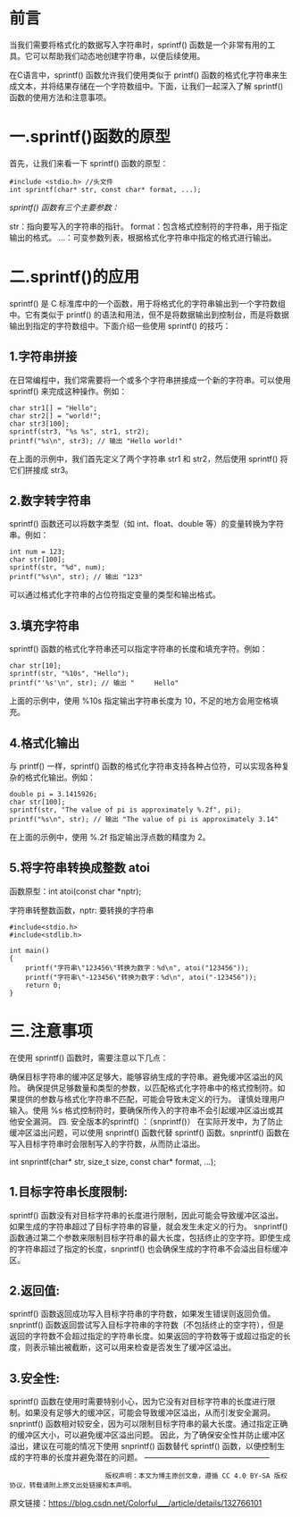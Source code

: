 # 前言
当我们需要将格式化的数据写入字符串时，sprintf() 函数是一个非常有用的工具。它可以帮助我们动态地创建字符串，以便后续使用。

在C语言中，sprintf() 函数允许我们使用类似于 printf() 函数的格式化字符串来生成文本，并将结果存储在一个字符数组中。下面，让我们一起深入了解 sprintf() 函数的使用方法和注意事项。

# 一.sprintf()函数的原型
首先，让我们来看一下 sprintf() 函数的原型：

```
#include <stdio.h> //头文件
int sprintf(char* str, const char* format, ...);
```

*sprintf() 函数有三个主要参数：*

str：指向要写入的字符串的指针。
format：包含格式控制符的字符串，用于指定输出的格式。
...：可变参数列表，根据格式化字符串中指定的格式进行输出。

# 二.sprintf()的应用
sprintf() 是 C 标准库中的一个函数，用于将格式化的字符串输出到一个字符数组中。它有类似于 printf() 的语法和用法，但不是将数据输出到控制台，而是将数据输出到指定的字符数组中。下面介绍一些使用 sprintf() 的技巧：

## 1.字符串拼接
在日常编程中，我们常需要将一个或多个字符串拼接成一个新的字符串。可以使用 sprintf() 来完成这种操作。例如：
~~~
char str1[] = "Hello";
char str2[] = "world!";
char str3[100];
sprintf(str3, "%s %s", str1, str2);
printf("%s\n", str3); // 输出 "Hello world!"
~~~
在上面的示例中，我们首先定义了两个字符串 str1 和 str2，然后使用 sprintf() 将它们拼接成 str3。

## 2.数字转字符串
sprintf() 函数还可以将数字类型（如 int、float、double 等）的变量转换为字符串。例如：
~~~
int num = 123;
char str[100];
sprintf(str, "%d", num);
printf("%s\n", str); // 输出 "123"
~~~
可以通过格式化字符串的占位符指定变量的类型和输出格式。

## 3.填充字符串
sprintf() 函数的格式化字符串还可以指定字符串的长度和填充字符。例如：
~~~
char str[10];
sprintf(str, "%10s", "Hello");
printf("'%s'\n", str); // 输出 "     Hello"
~~~
上面的示例中，使用 %10s 指定输出字符串长度为 10，不足的地方会用空格填充。

## 4.格式化输出
与 printf() 一样，sprintf() 函数的格式化字符串支持各种占位符，可以实现各种复杂的格式化输出。例如：
~~~
double pi = 3.1415926;
char str[100];
sprintf(str, "The value of pi is approximately %.2f", pi);
printf("%s\n", str); // 输出 "The value of pi is approximately 3.14"
~~~

在上面的示例中，使用 %.2f 指定输出浮点数的精度为 2。

## 5.将字符串转换成整数 atoi
函数原型：int atoi(const char *nptr);

字符串转整数函数，nptr: 要转换的字符串
~~~
#include<stdio.h>
#include<stdlib.h> 

int main()
{
	printf("字符串\"123456\"转换为数字：%d\n", atoi("123456"));
	printf("字符串\"-123456\"转换为数字：%d\n", atoi("-123456"));
	return 0;
}
~~~
# 三.注意事项
在使用 sprintf() 函数时，需要注意以下几点：

确保目标字符串的缓冲区足够大，能够容纳生成的字符串。避免缓冲区溢出的风险。
确保提供足够数量和类型的参数，以匹配格式化字符串中的格式控制符。如果提供的参数与格式化字符串不匹配，可能会导致未定义的行为。
谨慎处理用户输入。使用 %s 格式控制符时，要确保所传入的字符串不会引起缓冲区溢出或其他安全漏洞。
四. 安全版本的sprintf() ：（snprintf()）
在实际开发中，为了防止缓冲区溢出问题，可以使用 snprintf() 函数代替 sprintf() 函数。snprintf() 函数在写入目标字符串时会限制写入的字符数，从而防止溢出。

int snprintf(char* str, size_t size, const char* format, ...);

## 1.目标字符串长度限制:
sprintf() 函数没有对目标字符串的长度进行限制，因此可能会导致缓冲区溢出。如果生成的字符串超过了目标字符串的容量，就会发生未定义的行为。
snprintf() 函数通过第二个参数来限制目标字符串的最大长度，包括终止的空字符。即使生成的字符串超过了指定的长度，snprintf() 也会确保生成的字符串不会溢出目标缓冲区。
## 2.返回值:
sprintf() 函数返回成功写入目标字符串的字符数，如果发生错误则返回负值。
snprintf() 函数返回尝试写入目标字符串的字符数（不包括终止的空字符），但是返回的字符数不会超过指定的字符串长度。如果返回的字符数等于或超过指定的长度，则表示输出被截断，这可以用来检查是否发生了缓冲区溢出。
## 3.安全性:
sprintf() 函数在使用时需要特别小心，因为它没有对目标字符串的长度进行限制。如果没有足够大的缓冲区，可能会导致缓冲区溢出，从而引发安全漏洞。
snprintf() 函数相对较安全，因为可以限制目标字符串的最大长度。通过指定正确的缓冲区大小，可以避免缓冲区溢出问题。
因此，为了确保安全性并防止缓冲区溢出，建议在可能的情况下使用 snprintf() 函数替代 sprintf() 函数，以便控制生成的字符串的长度并避免潜在的问题。
————————————————

                            版权声明：本文为博主原创文章，遵循 CC 4.0 BY-SA 版权协议，转载请附上原文出处链接和本声明。
                        
原文链接：https://blog.csdn.net/Colorful___/article/details/132766101